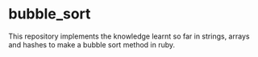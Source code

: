 # bubble_sort
This repository implements the knowledge learnt so far in strings, arrays and hashes to make a bubble sort method in ruby.